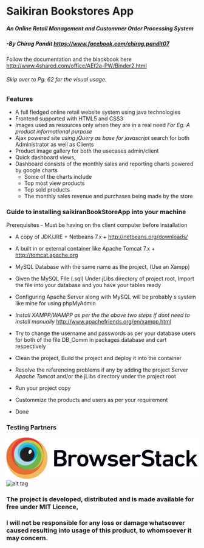# Saikiran Bookstores App
##### An Online Retail Management and Custommer Order Processing System
##### -By Chirag Pandit https://www.facebook.com/chirag.pandit07

Follow the documentation and the blackbook here
http://www.4shared.com/office/AEf2a-PW/Binder2.html
###### Skip over to Pg. 62 for the visual usage.

### Features 
* A full fledged online retail website system using java technologies
* Frontend supported with HTML5 and CSS3 
* Images used as resources only when they are in a real need _For Eg. A product informational purpose_
* Ajax powered site _using jQuery as base for javascript_ search for both Administrator as well as Clients
* Product image gallery for both the usecases admin/client
* Quick dashboard views,
* Dashboard consists of the monthly sales and reporting charts powered by google charts
	* Some of the charts include 
	* Top most view products
	* Top sold products
	* The monthly sales revenue and purchases being made by the store
	
### Guide to installing saikiranBookStoreApp into your machine
Prerequisites - Must be having on the client computer before installation

* A copy of JDK/JRE + Netbeans 7.x +
	http://netbeans.org/downloads/
	
* A built in or external container like Apache Tomcat 7.x +
	http://tomcat.apache.org
	
* MySQL Database with the same name as the project, (Use an Xampp)
* Given the MySQL File (.sql) Under jLibs directory of project root, Import the file into your database and you have your tables ready
* Configuring Apache Server along with MySQL will be probably s system like mine for using phpMyAdmin
* _Install XAMPP/WAMPP as per the the above two steps if dont need to install manually_
	http://www.apachefriends.org/en/xampp.html
* Try to change the username and passwords as per your database users for both of the file DB_Comm in packages database and cart respectively 
	
* Clean the project, Build the project and deploy it into the container
* Resolve the referencing problems if any by adding the project Server _Apache Tomcat_ and/or the jLibs directory under the project root
* Run your project copy
* Custommize the products and users as per your requirement
* Done

### Testing Partners
![](/web/images/logo/Browserstack-logo.svg)
![alt tag](http://www.browserstack.com/automate/?utm_campaign=open-source-sponsor&utm_source=seleniumorg&utm_medium=referral)

### The project is developed, distributed and is made available for free under MIT Licence,
### I will not be responsible for any loss or damage whatsoever caused resulting into usage of this product, to whomsoever it may concern.
